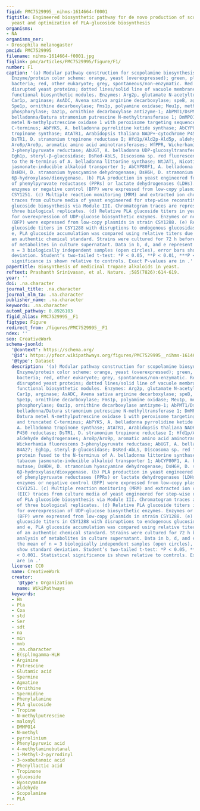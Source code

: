 ```yaml
---
figid: PMC7529995__nihms-1614664-f0001
figtitle: Engineered biosynthetic pathway for de novo production of scopolamine in
  yeast and optimization of PLA-glucoside biosynthesis
organisms:
- NA
organisms_ner:
- Drosophila melanogaster
pmcid: PMC7529995
filename: nihms-1614664-f0001.jpg
figlink: pmc/articles/PMC7529995/figure/F1/
number: F1
caption: '(a) Modular pathway construction for scopolamine biosynthesis in yeast.
  Enzyme/protein color scheme: orange, yeast (overexpressed); green, plant; purple,
  bacteria; red, other eukaryote; grey, spontaneous/non-enzymatic. Red boxes indicate
  disrupted yeast proteins; dotted lines/solid line of vacuole membrane delineate
  functional biosynthetic modules. Enzymes: Arg2p, glutamate N-acetyltransferase;
  Car1p, arginase; AsADC, Avena sativa arginine decarboxylase; speB, agmatine ureohydrolase;
  Spe1p, ornithine decarboxylase; Fms1p, polyamine oxidase; Meu1p, methylthioadenosine
  phosphorylase; Oaz1p, ornithine decarboxylase antizyme-1; AbPMT1/DsPMT1, Atropa
  belladonna/Datura stramonium putrescine N-methyltransferase 1; DmMPO1ΔC-PTS1, Datura
  metel N-methylputrescine oxidase 1 with peroxisome targeting sequence 1 and truncated
  C-terminus; AbPYKS, A. belladonna pyrrolidine ketide synthase; AbCYP82M3, A. belladonna
  tropinone synthase; AtATR1, Arabidopsis thaliana NADP+-cytochrome P450 reductase;
  DsTR1, D. stramonium tropinone reductase I; Hfd1p/Ald2p-Ald5p, aldehyde dehydrogenases;
  Aro8p/Aro9p, aromatic amino acid aminotransferases; WfPPR, Wickerhamia fluorescens
  3-phenylpyruvate reductase; AbUGT, A. belladonna UDP-glucosyltransferase 84A27;
  Egh1p, steryl-β-glucosidase; DsRed-AbLS, Discosoma sp. red fluorescent protein fused
  to the N-terminus of A. belladonna littorine synthase; NtJAT1, Nicotiana tabacum
  jasmonate-inducible alkaloid transporter 1; AbCYP80F1, A. belladonna littorine mutase;
  DsHDH, D. stramonium hyoscyamine dehydrogenase; DsH6H, D. stramonium hyoscyamine
  6β-hydroxylase/dioxygenase. (b) PLA production in yeast engineered for expression
  of phenylpyruvate reductases (PPRs) or lactate dehydrogenases (LDHs). Heterologous
  enzymes or negative control (BFP) were expressed from low-copy plasmids in strain
  CSY1251. (c) Multiple reaction monitoring (MRM) and extracted ion chromatogram (EIC)
  traces from culture media of yeast engineered for step-wise reconstitution of PLA
  glucoside biosynthesis via Module III. Chromatogram traces are representative of
  three biological replicates. (d) Relative PLA glucoside titers in yeast engineered
  for overexpression of UDP-glucose biosynthetic enzymes. Enzymes or negative control
  (BFP) were expressed from low-copy plasmids in strain CSY1288. (e) Relative PLA
  glucoside titers in CSY1288 with disruptions to endogenous glucosidases. For d and
  e, PLA glucoside accumulation was compared using relative titers due to lack of
  an authentic chemical standard. Strains were cultured for 72 h before LC-MS/MS analysis
  of metabolites in culture supernatant. Data in b, d, and e represent the mean of
  n = 3 biologically independent samples (open circles), error bars show standard
  deviation. Student’s two-tailed t-test: *P < 0.05, **P < 0.01, ***P < 0.001. Statistical
  significance is shown relative to controls. Exact P-values are in .'
papertitle: Biosynthesis of medicinal tropane alkaloids in yeast.
reftext: Prashanth Srinivasan, et al. Nature. ;585(7826):614-619.
year: ''
doi: .na.character
journal_title: .na.character
journal_nlm_ta: .na.character
publisher_name: .na.character
keywords: .na.character
automl_pathway: 0.8926103
figid_alias: PMC7529995__F1
figtype: Figure
redirect_from: /figures/PMC7529995__F1
ndex: ''
seo: CreativeWork
schema-jsonld:
  '@context': https://schema.org/
  '@id': https://pfocr.wikipathways.org/figures/PMC7529995__nihms-1614664-f0001.html
  '@type': Dataset
  description: '(a) Modular pathway construction for scopolamine biosynthesis in yeast.
    Enzyme/protein color scheme: orange, yeast (overexpressed); green, plant; purple,
    bacteria; red, other eukaryote; grey, spontaneous/non-enzymatic. Red boxes indicate
    disrupted yeast proteins; dotted lines/solid line of vacuole membrane delineate
    functional biosynthetic modules. Enzymes: Arg2p, glutamate N-acetyltransferase;
    Car1p, arginase; AsADC, Avena sativa arginine decarboxylase; speB, agmatine ureohydrolase;
    Spe1p, ornithine decarboxylase; Fms1p, polyamine oxidase; Meu1p, methylthioadenosine
    phosphorylase; Oaz1p, ornithine decarboxylase antizyme-1; AbPMT1/DsPMT1, Atropa
    belladonna/Datura stramonium putrescine N-methyltransferase 1; DmMPO1ΔC-PTS1,
    Datura metel N-methylputrescine oxidase 1 with peroxisome targeting sequence 1
    and truncated C-terminus; AbPYKS, A. belladonna pyrrolidine ketide synthase; AbCYP82M3,
    A. belladonna tropinone synthase; AtATR1, Arabidopsis thaliana NADP+-cytochrome
    P450 reductase; DsTR1, D. stramonium tropinone reductase I; Hfd1p/Ald2p-Ald5p,
    aldehyde dehydrogenases; Aro8p/Aro9p, aromatic amino acid aminotransferases; WfPPR,
    Wickerhamia fluorescens 3-phenylpyruvate reductase; AbUGT, A. belladonna UDP-glucosyltransferase
    84A27; Egh1p, steryl-β-glucosidase; DsRed-AbLS, Discosoma sp. red fluorescent
    protein fused to the N-terminus of A. belladonna littorine synthase; NtJAT1, Nicotiana
    tabacum jasmonate-inducible alkaloid transporter 1; AbCYP80F1, A. belladonna littorine
    mutase; DsHDH, D. stramonium hyoscyamine dehydrogenase; DsH6H, D. stramonium hyoscyamine
    6β-hydroxylase/dioxygenase. (b) PLA production in yeast engineered for expression
    of phenylpyruvate reductases (PPRs) or lactate dehydrogenases (LDHs). Heterologous
    enzymes or negative control (BFP) were expressed from low-copy plasmids in strain
    CSY1251. (c) Multiple reaction monitoring (MRM) and extracted ion chromatogram
    (EIC) traces from culture media of yeast engineered for step-wise reconstitution
    of PLA glucoside biosynthesis via Module III. Chromatogram traces are representative
    of three biological replicates. (d) Relative PLA glucoside titers in yeast engineered
    for overexpression of UDP-glucose biosynthetic enzymes. Enzymes or negative control
    (BFP) were expressed from low-copy plasmids in strain CSY1288. (e) Relative PLA
    glucoside titers in CSY1288 with disruptions to endogenous glucosidases. For d
    and e, PLA glucoside accumulation was compared using relative titers due to lack
    of an authentic chemical standard. Strains were cultured for 72 h before LC-MS/MS
    analysis of metabolites in culture supernatant. Data in b, d, and e represent
    the mean of n = 3 biologically independent samples (open circles), error bars
    show standard deviation. Student’s two-tailed t-test: *P < 0.05, **P < 0.01, ***P
    < 0.001. Statistical significance is shown relative to controls. Exact P-values
    are in .'
  license: CC0
  name: CreativeWork
  creator:
    '@type': Organization
    name: WikiPathways
  keywords:
  - Hn
  - Pla
  - Coa
  - std
  - Ser
  - sdt
  - na
  - min
  - mnb
  - .na.character
  - E(spl)mgamma-HLH
  - Arginine
  - Putrescine
  - Glutamic acid
  - Spermine
  - Agmatine
  - Ornithine
  - Spermidine
  - Phenylalanine
  - PLA glucoside
  - Tropine
  - N-methylputrescine
  - malonyl
  - DMMPO14
  - N-methyl
  - pyrrolinium
  - Phenylpyruvic acid
  - 4-methylaminobutanal
  - 1-Methyl-2-pyrrodinyl
  - 3-oxobutanoic acid
  - Phenyllactic acid
  - Tropinone
  - glucoside
  - Hyoscyamine
  - aldehyde
  - Scopolamine
  - PLA
---
```

